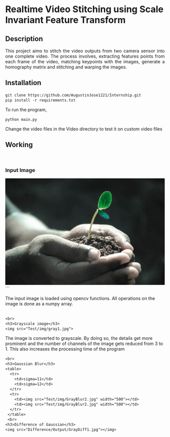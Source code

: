 # Realtime Video Stitching using Scale Invariant Feature Transform

<h2>Description</h2>
<p align="justify">This project aims to stitch the video outputs from two camera sensor into one complete video. The process involves, extracting features points from each frame of the video, matching keypoints with the images, generate a homography matrix and stitching and warping the images. </p>
<h2>Installation</h2>

```
git clone https://github.com/AugustinJose1221/Internship.git
pip install -r requirements.txt
```
To run the program,

```
python main.py
```

Change the video files in the Video directory to test it on custom video files

<h2>Working</h2>
<br>
<h3>Input Image</h3>
<img src="Test/img/test.jpg">
```

The input image is loaded using opencv functions. All operations on the image is done as a numpy array.

```

<br>
<h3>Grayscale image</h3>
<img src="Test/img/gray1.jpg">
```

The image is converted to grayscale. By doing so, the details get more prominent and the number of channels of the image gets reduced from 3 to 1. This also increases the processing time of the program

```
<br>
<h3>Gaussian Blur</h3>
<table>
  <tr>
    <td>sigma=11</td>
    <td>sigma=12</td>
  </tr>
  <tr>
    <td><img src="Test/img/GrayBlur2.jpg" width="500"></td>
    <td><img src="Test/img/GrayBlur2.jpg" width="500"></td>
  </tr>
 </table>
 <br>
<h3>Difference of Gaussian</h3>
<img src="Difference/Output/GrayDiff1.jpg"></img>
